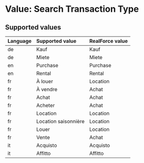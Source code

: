 # Value: Search Transaction Type

## Supported values

| Language | Supported value | RealForce value |
| :--- | :--- | :--- |
| de | Kauf | Kauf |
| de | Miete | Miete |
| en | Purchase | Purchase |
| en | Rental | Rental |
| fr | À louer | Location |
| fr | À vendre | Achat |
| fr | Achat | Achat |
| fr | Acheter | Achat |
| fr | Location | Location |
| fr | Location saisonnière | Location |
| fr | Louer | Location |
| fr | Vente | Achat |
| it | Acquisto | Acquisto |
| it | Affitto | Affitto |
